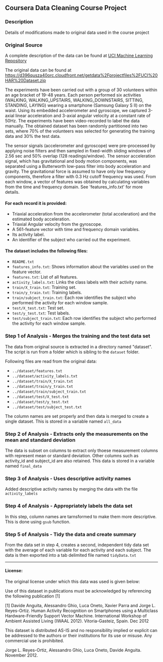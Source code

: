 ## Coursera Data Cleaning Course Project

### Description

Details of modifications made to original data used in the course project

### Original Source

A complete description of the data can be found at
[UCI Machine Learning Repository](http://archive.ics.uci.edu/ml/datasets/Human+Activity+Recognition+Using+Smartphones)

The original data can be found at <https://d396qusza40orc.cloudfront.net/getdata%2Fprojectfiles%2FUCI%20HAR%20Dataset.zip>

The experiments have been carried out with a group of 30 volunteers within an age bracket of 19-48 years. Each person performed six activities (WALKING, WALKING_UPSTAIRS, WALKING_DOWNSTAIRS, SITTING, STANDING, LAYING) wearing a smartphone (Samsung Galaxy S II) on the waist. Using its embedded accelerometer and gyroscope, we captured 3-axial linear acceleration and 3-axial angular velocity at a constant rate of 50Hz. The experiments have been video-recorded to label the data manually. The obtained dataset has been randomly partitioned into two sets, where 70% of the volunteers was selected for generating the training data and 30% the test data. 

The sensor signals (accelerometer and gyroscope) were pre-processed by applying noise filters and then sampled in fixed-width sliding windows of 2.56 sec and 50% overlap (128 readings/window). The sensor acceleration signal, which has gravitational and body motion components, was separated using a Butterworth low-pass filter into body acceleration and gravity. The gravitational force is assumed to have only low frequency components, therefore a filter with 0.3 Hz cutoff frequency was used. From each window, a vector of features was obtained by calculating variables from the time and frequency domain. See 'features_info.txt' for more details. 

#### For each record it is provided:
- Triaxial acceleration from the accelerometer (total acceleration) and the estimated body acceleration.
- Triaxial Angular velocity from the gyroscope. 
- A 561-feature vector with time and frequency domain variables. 
- Its activity label. 
- An identifier of the subject who carried out the experiment.

#### The dataset includes the following files:
- `README.txt`
- `features_info.txt`: Shows information about the variables used on the feature vector.
- `features.txt`: List of all features.
- `activity_labels.txt`: Links the class labels with their activity name.
- `train/X_train.txt`: Training set.
- `train/y_train.txt`: Training labels.
- `train/subject_train.txt`: Each row identifies the subject who performed the activity for each window sample.
- `test/X_test.txt`: Test set.
- `test/y_test.txt`: Test labels.
- `test/subject_train.txt`: Each row identifies the subject who performed the activity for each window sample. 

### Step 1 of Analysis - Merges the training and the test data set
The data from original source is extracted in a directory named "dataset". The script is run from a folder which is sibling to the `dataset` folder.

Following files are read from the original data:

- `../dataset/features.txt`
- `../dataset/activity_labels.txt`
- `../dataset/train/X_train.txt`
- `../dataset/train/y_train.txt`
- `../dataset/train/subject_train.txt`
- `../dataset/test/X_test.txt`
- `../dataset/test/y_test.txt`
- `../dataset/test/subject_test.txt`

The column names are set properly and then data is merged to create a single dataset. This is stored in a variable named `all_data`

### Step 2 of Analysis - Extracts only the measurements on the mean and standard deviation
The data is subset on columns to extract only thoese measurement columns with represent mean or standard deviation. Other columns such as activity_id and subject_id are also retained. This data is stored in a variable named `final_data`

### Step 3 of Analysis - Uses descriptive activity names
Added descriptive activity names by merging the data with the file `activity_labels`

### Step 4 of Analysis - Appropriately labels the data set
In this step, column names are tarnsformed to make them more descriptive. This is done using `gsub` function.

### Step 5 of Analysis - Tidy the data and create summary
From the data set in step 4, creates a second, independent tidy data set with the average of each variable for each activity and each subject. The data is then exported into a tab delimited file named `tidyData.txt`

---

#### License:
The original license under which this data was used is given below:

Use of this dataset in publications must be acknowledged by referencing the following publication [1] 

[1] Davide Anguita, Alessandro Ghio, Luca Oneto, Xavier Parra and Jorge L. Reyes-Ortiz. Human Activity Recognition on Smartphones using a Multiclass Hardware-Friendly Support Vector Machine. International Workshop of Ambient Assisted Living (IWAAL 2012). Vitoria-Gasteiz, Spain. Dec 2012

This dataset is distributed AS-IS and no responsibility implied or explicit can be addressed to the authors or their institutions for its use or misuse. Any commercial use is prohibited.

Jorge L. Reyes-Ortiz, Alessandro Ghio, Luca Oneto, Davide Anguita. November 2012.